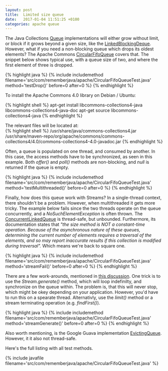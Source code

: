 ```yaml
---
layout: post
title:  Limited size queue
date:   2017-01-04 11:51:25 +0100
categories: apache queue
---
```


The Java Collections [Queue][QUEUE] implementations will either grow without limit, or block if it grows beyond a given size, like the [LinkedBlockingDeque][LBD]. However, what if you need a non-blocking queue which drops its oldest elements? The Apache Commons [CircularFifoQueue][CFQ] covers that. The snippet below shows typical use, with a queue size of two, and where the first element of three is dropped.

{% highlight java %}
{% include includemethod filename='src/com/rememberjava/apache/CircularFifoQueueTest.java' method='testDrop()' before=0  after=0 %}
{% endhighlight %}

To install the Apache Commons 4.0 library on Debian / Ubuntu:

{% highlight shell %}
apt-get install libcommons-collections4-java libcommons-collections4-java-doc
apt-get source libcommons-collections4-java
{% endhighlight %}

The relevant files will be located at:  
{% highlight shell %}
/usr/share/java/commons-collections4.jar  
/usr/share/maven-repo/org/apache/commons/commons-collections4/4.0/commons-collections4-4.0-javadoc.jar
{% endhighlight %}

Often, a queue is populated on one thread, and consumed by another. In this case, the access methods have to be synchronized, as seen in this example. Both *offer()* and *poll()* methods are non-blocking, and *null* is returned if the queue is empty.

{% highlight java %}
{% include includemethod filename='src/com/rememberjava/apache/CircularFifoQueueTest.java' method='testMultithreaded()' before=0  after=0 %}
{% endhighlight %}

Finally, how does this queue work with Streams? In a single-thread context, there shouldn't be a problem. However, when multithreaded it gets more tricky. The example below fails since the two threads operate on the queue concurrently, and a *NoSuchElementException* is often thrown. The [ConcurrentLinkedQueue][CLQ] is thread-safe, but unbounded. Furthermore, its documentation states that *"the size method is NOT a constant-time operation. Because of the asynchronous nature of these queues, determining the current number of elements requires a traversal of the elements, and so may report inaccurate results if this collection is modified during traversal".* Which means we're back to square one.

{% highlight java %}
{% include includemethod filename='src/com/rememberjava/apache/CircularFifoQueueTest.java' method='streamFail()' before=0  after=0 %}
{% endhighlight %}

There are a few work-arounds, mentioned in [this discussion][DISCUSSION]. One trick is to use the *Stream.generate()* method, which will loop indefinilty, and synchronize on the queue within. The problem is, that this will never stop, which might be okey depending on your application. However, you'd have to run this on a spearate thread. Alternativly, use the *limit()* method or a stream terminating operation (e.g. *findFirst()*).

{% highlight java %}
{% include includemethod filename='src/com/rememberjava/apache/CircularFifoQueueTest.java' method='streamGenerate()' before=0  after=0 %}
{% endhighlight %}

Also worth mentioning, is the Google Guava implementation [EvictingQueue][EQ]. However, it it also not thread-safe.

Here's the full listing with all test methods.

{% include javafile filename='src/com/rememberjava/apache/CircularFifoQueueTest.java' %}

[QUEUE]: https://docs.oracle.com/javase/8/docs/api/java/util/Queue.html
[LBD]: https://docs.oracle.com/javase/8/docs/api/java/util/concurrent/LinkedBlockingDeque.html
[CFQ]:  http://commons.apache.org/proper/commons-collections/javadocs/api-release/org/apache/commons/collections4/queue/CircularFifoQueue.html
[CLQ]: http://docs.oracle.com/javase/7/docs/api/java/util/concurrent/ConcurrentLinkedQueue.html
[DISCUSSION]: http://stackoverflow.com/questions/23462209/stream-api-and-queues-in-java-8#23464195
[EQ]: https://google.github.io/guava/releases/18.0/api/docs/com/google/common/collect/EvictingQueue.html

